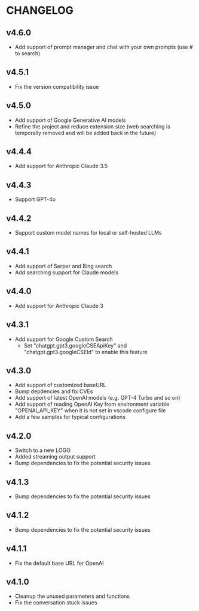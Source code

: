 # CHANGELOG

## v4.6.0

* Add support of prompt manager and chat with your own prompts (use # to search)

## v4.5.1

* Fix the version compatibility issue

## v4.5.0

* Add support of Google Generative AI models
* Refine the project and reduce extension size (web searching is temporally removed and will be added back in the future)

## v4.4.4

* Add support for Anthropic Claude 3.5

## v4.4.3

* Support GPT-4o

## v4.4.2

* Support custom model names for local or self-hosted LLMs

## v4.4.1

* Add support of Serper and Bing search
* Add searching support for Claude models

## v4.4.0

* Add support for Anthropic Claude 3

## v4.3.1

* Add support for Google Custom Search
  * Set "chatgpt.gpt3.googleCSEApiKey" and "chatgpt.gpt3.googleCSEId" to enable this feature

## v4.3.0

* Add support of customized baseURL
* Bump depdencies and fix CVEs
* Add support of latest OpenAI models (e.g. GPT-4 Turbo and so on)
* Add support of reading OpenAI Key from environment variable "OPENAI_API_KEY" when it is not set in vscode configure file
* Add a few samples for typical configurations

## v4.2.0

* Switch to a new LOGO
* Added streaming output support
* Bump dependencies to fix the potential security issues

## v4.1.3

* Bump dependencies to fix the potential security issues

## v4.1.2

* Bump dependencies to fix the potential security issues

## v4.1.1

* Fix the default base URL for OpenAI

## v4.1.0

* Cleanup the unused parameters and functions
* Fix the conversation stuck issues
